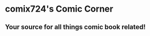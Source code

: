 <!DOCTYPE html>
<html>
<head>
    <title>comix724's Comic Corner</title>
    <link href="Content/bootstrap.min.css" rel="stylesheet" />
	<meta charset="utf-8" />
</head>
<body>
    <div class="container">
        <div class="jumbotron">
            <h1>comix724's Comic Corner</h1>
            <h2>Your source for all things comic book related!</h2>
        </div>
    </div>
    <script src="Scripts/jquery-2.1.4.min.js"></script>
    <script src="Scripts/bootstrap.min.js"></script>
</body>
</html>
